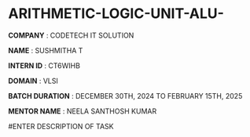 # ARITHMETIC-LOGIC-UNIT-ALU-

**COMPANY**         : CODETECH IT SOLUTION

**NAME**            : SUSHMITHA T

**INTERN ID**       : CT6WIHB

**DOMAIN**          : VLSI

**BATCH DURATION**  : DECEMBER 30TH, 2024 TO FEBRUARY 15TH, 2025

**MENTOR NAME**     : NEELA SANTHOSH KUMAR

#ENTER DESCRIPTION OF TASK 
